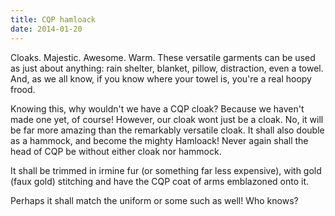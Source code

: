 ```yaml
---
title: CQP hamloack
date: 2014-01-20
---
```


Cloaks.  Majestic.  Awesome.  Warm.  These versatile garments can be used as just about anything: rain shelter, blanket, pillow, distraction, even a towel.  And, as we all know, if you know where your towel is, you're a real hoopy frood.

Knowing this, why wouldn't we have a CQP cloak?  Because we haven't made one yet, of course!  However, our cloak wont just be a cloak.  No, it will be far more amazing than the remarkably versatile cloak.  It shall also double as a hammock, and become the mighty Hamloack!  Never again shall the head of CQP be without either cloak nor hammock.  

It shall be trimmed in irmine fur (or something far less expensive), with gold (faux gold) stitching and have the CQP coat of arms emblazoned onto it.  

Perhaps it shall match the uniform or some such as well!  Who knows?

